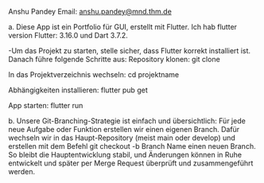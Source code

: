 Anshu Pandey
Email: anshu.pandey@mnd.thm.de

a. Diese App ist ein Portfolio für GUI, erstellt mit Flutter. Ich hab flutter version Flutter: 3.16.0 und Dart 3.7.2. 

-Um das Projekt zu starten, stelle sicher, dass Flutter korrekt installiert ist. Danach führe folgende Schritte aus:
Repository klonen:
git clone <repo-url>

In das Projektverzeichnis wechseln:
cd projektname

Abhängigkeiten installieren:
flutter pub get

App starten:
flutter run












b. Unsere Git-Branching-Strategie ist einfach und übersichtlich: Für jede neue Aufgabe oder Funktion erstellen wir einen eigenen Branch. Dafür wechseln wir in das Haupt-Repository (meist main oder develop) und erstellen mit dem Befehl git checkout -b Branch Name einen neuen Branch. So bleibt die Hauptentwicklung stabil, und Änderungen können in Ruhe entwickelt und später per Merge Request überprüft und zusammengeführt werden.
